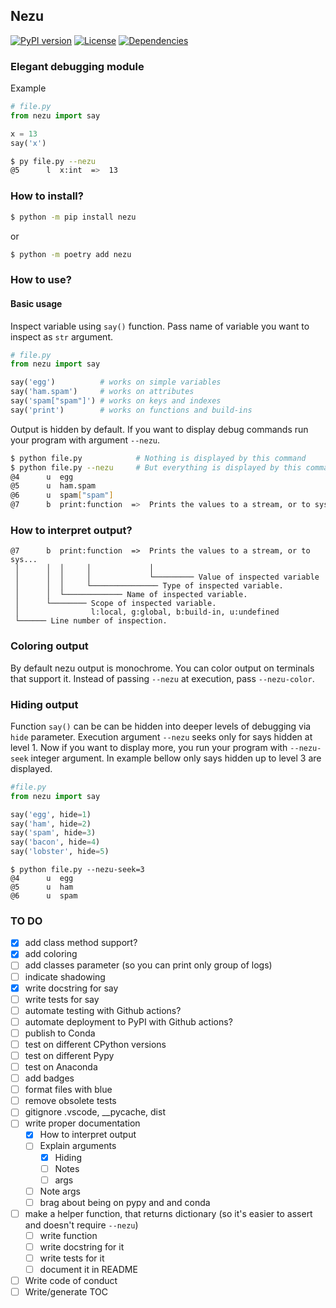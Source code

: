 ## Nezu

[![PyPI version](https://badge.fury.io/py/nezu.svg)](https://pypi.org/project/nezu/)
[![License](https://img.shields.io/badge/license-MIT-teal)](https://opensource.org/license/mit/)
[![Dependencies](https://img.shields.io/badge/dependencies-None-teal)](https://github.com/Nezu-Devs/Nezu/blob/main/pyproject.toml)

### Elegant debugging module

Example
```py
# file.py
from nezu import say

x = 13
say('x')
```
```bash
$ py file.py --nezu
@5      l  x:int  =>  13
```


### How to install?

```bash
$ python -m pip install nezu
```
or
```bash
$ python -m poetry add nezu
```

### How to use?

#### Basic usage


Inspect variable using `say()` function. Pass name of variable you want to inspect as `str` argument. 

```py
# file.py
from nezu import say

say('egg')          # works on simple variables
say('ham.spam')     # works on attributes
say('spam["spam"]') # works on keys and indexes
say('print')        # works on functions and build-ins
```

Output is hidden by default. If you want to display debug commands run your program with argument `--nezu`.

```bash
$ python file.py            # Nothing is displayed by this command
$ python file.py --nezu     # But everything is displayed by this command
@4      u  egg
@5      u  ham.spam
@6      u  spam["spam"]
@7      b  print:function  =>  Prints the values to a stream, or to sys...
```

### How to interpret output?

```
@7      b  print:function  =>  Prints the values to a stream, or to sys...
 │      │  │     │             │
 │      │  │     │             └───────── Value of inspected variable
 │      │  │     └─────────────── Type of inspected variable.
 │      │  └───────────── Name of inspected variable.
 │      └──────── Scope of inspected variable.
 │				  l:local, g:global, b:build-in, u:undefined          
 └────── Line number of inspection.
```

### Coloring output

By default nezu output is monochrome.
You can color output on terminals that support it. Instead of passing `--nezu` at execution, pass `--nezu-color`.

### Hiding output

Function `say()` can be can be hidden into deeper levels of debugging via `hide` parameter. Execution argument `--nezu` seeks only for says hidden at level 1. Now if you want to display more, you run your program with `--nezu-seek` integer argument. In example bellow only says hidden up to level 3 are displayed.

```python
#file.py
from nezu import say

say('egg', hide=1)
say('ham', hide=2)
say('spam', hide=3)
say('bacon', hide=4)
say('lobster', hide=5)
```

```
$ python file.py --nezu-seek=3
@4      u  egg
@5      u  ham
@6      u  spam
```

### TO DO

- [x] add class method support?
- [x] add coloring
- [ ] add classes parameter (so you can print only group of logs)
- [ ] indicate shadowing
- [x] write docstring for say
- [ ] write tests for say
- [ ] automate testing with Github actions?
- [ ] automate deployment to PyPI with Github actions?
- [ ] publish to Conda
- [ ] test on different CPython versions
- [ ] test on different Pypy
- [ ] test on Anaconda
- [ ] add badges
- [ ] format files with blue
- [ ] remove obsolete tests
- [ ] gitignore .vscode, __pycache, dist
- [ ] write proper documentation
  - [x] How to interpret output
  - [ ] Explain arguments
    - [x] Hiding
    - [ ] Notes
    - [ ] args
  - [ ] Note args
  - [ ] brag about being on pypy and and conda
- [ ] make a helper function, that returns dictionary (so it's easier to assert and doesn't require `--nezu`)
  - [ ] write function
  - [ ] write docstring for it
  - [ ] write tests for it
  - [ ] document it in README
- [ ] Write code of conduct
- [ ] Write/generate TOC

